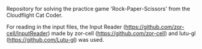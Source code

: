 Repository for solving the practice game 'Rock-Paper-Scissors' from the Cloudflight Cat Coder.

For reading in the input files, the Input Reader (https://github.com/zor-cell/InputReader) made by zor-cell (https://github.com/zor-cell) and lutu-gl (https://github.com/Lutu-gl) was used.
